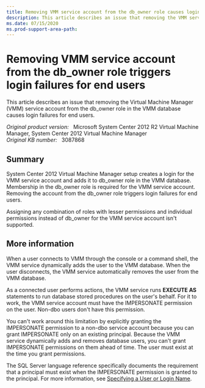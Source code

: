 ```yaml
---
title: Removing VMM service account from the db_owner role causes login failures for end users
description: This article describes an issue that removing the VMM service account from the db_owner role in the VMM database causes login failures for end users.
ms.date: 07/15/2020
ms.prod-support-area-path: 
---
```

# Removing VMM service account from the db_owner role triggers login failures for end users

This article describes an issue that removing the Virtual Machine Manager (VMM) service account from the db_owner role in the VMM database causes login failures for end users.

_Original product version:_ &nbsp; Microsoft System Center 2012 R2 Virtual Machine Manager, System Center 2012 Virtual Machine Manager  
_Original KB number:_ &nbsp; 3087868

## Summary

System Center 2012 Virtual Machine Manager setup creates a login for the VMM service account and adds it to db_owner role in the VMM database. Membership in the db_owner role is required for the VMM service account. Removing the account from the db_owner role triggers login failures for end users.

Assigning any combination of roles with lesser permissions and individual permissions instead of db_owner for the VMM service account isn't supported.

## More information

When a user connects to VMM through the console or a command shell, the VMM service dynamically adds the user to the VMM database. When the user disconnects, the VMM service automatically removes the user from the VMM database.

As a connected user performs actions, the VMM service runs **EXECUTE AS** statements to run database stored procedures on the user's behalf. For it to work, the VMM service account must have the IMPERSONATE permission on the user. Non-dbo users don't have this permission.

You can't work around this limitation by explicitly granting the IMPERSONATE permission to a non-dbo service account because you can grant IMPERSONATE only on an existing principal. Because the VMM service dynamically adds and removes database users, you can't grant IMPERSONATE permissions on them ahead of time. The user must exist at the time you grant permissions.

The SQL Server language reference specifically documents the requirement that a principal must exist when the IMPERSONATE permission is granted to the principal. For more information, see [Specifying a User or Login Name](/sql/t-sql/statements/execute-as-transact-sql#_user).
